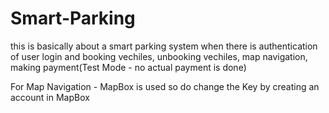 # Smart-Parking

this is basically about a smart parking system when there is authentication of user login and booking vechiles, unbooking vechiles, map navigation, making payment(Test Mode - no actual payment is done)


For Map Navigation - MapBox is used so do change the Key by creating an account in MapBox
